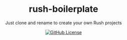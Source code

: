 <h1 align="center">rush-boilerplate</h1>
<p align="center">Just clone and rename to create your own Rush projects</p>
<p align="center">
    <a href="https://github.com/nonoroazoro/rush-boilerplate/blob/master/LICENSE">
        <img src="https://img.shields.io/github/license/nonoroazoro/rush-boilerplate.svg" alt="GitHub License" />
    </a>
</p>
